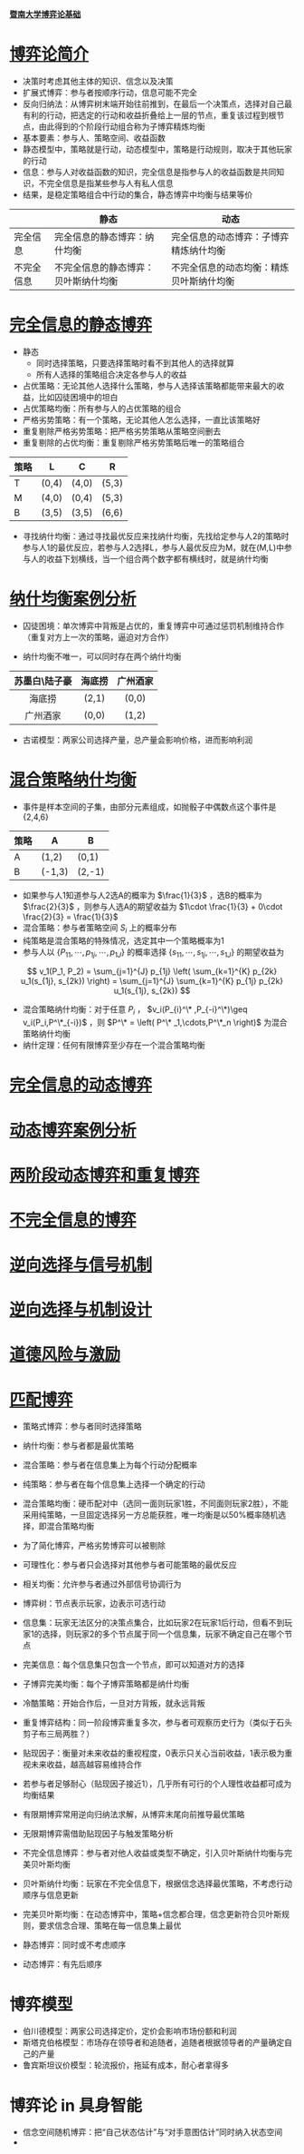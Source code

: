[**暨南大学博弈论基础**](https://github.com/binwangwork/gameTheory/tree/master)
# [博弈论简介](https://github.com/binwangwork/gameTheory/blob/master/%E5%85%88%E5%AF%BC%E8%AF%BE%20%E5%8D%9A%E5%BC%88%E8%AE%BA%E7%AE%80%E4%BB%8B.pdf)

* 决策时考虑其他主体的知识、信念以及决策
* 扩展式博弈：参与者按顺序行动，信息可能不完全
* 反向归纳法：从博弈树末端开始往前推到，在最后一个决策点，选择对自己最有利的行动，把选定的行动和收益折叠给上一层的节点，重复该过程到根节点，由此得到的个阶段行动组合称为子博弈精炼均衡
* 基本要素：参与人、策略空间、收益函数
* 静态模型中，策略就是行动，动态模型中，策略是行动规则，取决于其他玩家的行动
* 信息：参与人对收益函数的知识，完全信息是指参与人的收益函数是共同知识，不完全信息是指某些参与人有私人信息
* 结果，是稳定策略组合中行动的集合，静态博弈中均衡与结果等价

|           | 静态                             | 动态                             |
|-----------|----------------------------------|----------------------------------|
| 完全信息   | 完全信息的静态博弈：纳什均衡       | 完全信息的动态博弈：子博弈精炼纳什均衡|
| 不完全信息 | 不完全信息的静态博弈：贝叶斯纳什均衡| 不完全信息的动态均衡：精炼贝叶斯纳什均衡|

# [完全信息的静态博弈](https://github.com/binwangwork/gameTheory/blob/master/%E4%B8%80.1%20%E5%AE%8C%E5%85%A8%E4%BF%A1%E6%81%AF%E7%9A%84%E9%9D%99%E6%80%81%E5%8D%9A%E5%BC%88.pdf)

* 静态
  * 同时选择策略，只要选择策略时看不到其他人的选择就算
  * 所有人选择的策略组合决定各参与人的收益
* 占优策略：无论其他人选择什么策略，参与人选择该策略都能带来最大的收益，比如囚徒困境中的坦白
* 占优策略均衡：所有参与人的占优策略的组合
* 严格劣势策略：有一个策略，无论其他人怎么选择，一直比该策略好
* 重复剔除严格劣势策略：把严格劣势策略从策略空间删去
* 重复剔除的占优均衡：重复剔除严格劣势策略后唯一的策略组合

| 策略 | L   | C   | R   |
|--------|-----|-----|-----|
| T      | (0,4) | (4,0) | (5,3) |
| M      | (4,0) | (0,4) | (5,3) |
| B      | (3,5) | (3,5) | (6,6) |

* 寻找纳什均衡：通过寻找最优反应来找纳什均衡，先找给定参与人2的策略时参与人1的最优反应，若参与人2选择L，参与人最优反应为M，就在(M,L)中参与人的收益下划横线，当一个组合两个数字都有横线时，就是纳什均衡

# [纳什均衡案例分析](https://github.com/binwangwork/gameTheory/blob/master/%E4%B8%80.2%20%E7%BA%B3%E4%BB%80%E5%9D%87%E8%A1%A1%E6%A1%88%E4%BE%8B%E5%88%86%E6%9E%90.pdf)

* 囚徒困境：单次博弈中背叛是占优的，重复博弈中可通过惩罚机制维持合作（重复对方上一次的策略，逼迫对方合作）

* 纳什均衡不唯一，可以同时存在两个纳什均衡

| 苏墨白\陆子豪 | 海底捞 | 广州酒家 |
|:---:|:---:|:---:|
| 海底捞 | (2,1) | (0,0) |
| 广州酒家 | (0,0) | (1,2) |

* 古诺模型：两家公司选择产量，总产量会影响价格，进而影响利润

# [混合策略纳什均衡](https://github.com/binwangwork/gameTheory/blob/master/%E4%B8%80.3%20%E6%B7%B7%E5%90%88%E7%AD%96%E7%95%A5%E7%BA%B3%E4%BB%80%E5%9D%87%E8%A1%A1.pdf)

* 事件是样本空间的子集，由部分元素组成，如抛骰子中偶数点这个事件是 {2,4,6}

| 策略    | A       | B       |
|---------|---------|---------|
| A       | (1,2)   | (0,1)   |
| B       | (-1,3)  | (2,-1)  |

* 如果参与人1知道参与人2选A的概率为 $\frac{1}{3}$ ，选B的概率为 $\frac{2}{3}$ ，则参与人选A的期望收益为 $1\cdot \frac{1}{3} + 0\cdot \frac{2}{3} = \frac{1}{3}$
* 混合策略：参与者策略空间 $S_i$ 上的概率分布
* 纯策略是混合策略的特殊情况，选定其中一个策略概率为1
* 参与人以 $\{P_{11},\cdots ,p_{1j},\cdots ,p_{1J}\}$ 的概率选择 $\{s_{11},\cdots ,s_{1j},\cdots ,s_{1J}\}$ 的期望收益为

$$
v_1(P_1, P_2) = \sum_{j=1}^{J} p_{1j} \left( \sum_{k=1}^{K} p_{2k} u_1(s_{1j}, s_{2k}) \right) = \sum_{j=1}^{J} \sum_{k=1}^{K} p_{1j} p_{2k} u_1(s_{1j}, s_{2k})
$$

* 混合策略纳什均衡：对于任意 $P_i$ ， $v_i(P_{i}^\* ,P_{-i}^\*)\geq v_i(P_i,P^\*_{-i})$ ，则 $P^\* = \left( P^\* _1,\cdots,P^\*_n \right)$ 为混合策略纳什均衡
* 纳什定理：任何有限博弈至少存在一个混合策略均衡

# [完全信息的动态博弈](https://github.com/binwangwork/gameTheory/blob/master/%E4%BA%8C.1%20%E5%AE%8C%E5%85%A8%E4%BF%A1%E6%81%AF%E7%9A%84%E5%8A%A8%E6%80%81%E5%8D%9A%E5%BC%88.pdf)
# [动态博弈案例分析](https://github.com/binwangwork/gameTheory/blob/master/%E4%BA%8C.2%20%E5%8A%A8%E6%80%81%E5%8D%9A%E5%BC%88%E6%A1%88%E4%BE%8B%E5%88%86%E6%9E%90.pdf)
# [两阶段动态博弈和重复博弈](https://github.com/binwangwork/gameTheory/blob/master/%E4%BA%8C.3%20%E4%B8%A4%E9%98%B6%E6%AE%B5%E5%8A%A8%E6%80%81%E5%8D%9A%E5%BC%88%E5%92%8C%E9%87%8D%E5%A4%8D%E5%8D%9A%E5%BC%88.pdf)
# [不完全信息的博弈](https://github.com/binwangwork/gameTheory/blob/master/%E4%B8%89.1%20%E4%B8%8D%E5%AE%8C%E5%85%A8%E4%BF%A1%E6%81%AF%E7%9A%84%E5%8D%9A%E5%BC%88.pdf)
# [逆向选择与信号机制](https://github.com/binwangwork/gameTheory/blob/master/%E4%B8%89.2%20%E9%80%86%E5%90%91%E9%80%89%E6%8B%A9%E4%B8%8E%E4%BF%A1%E5%8F%B7%E6%9C%BA%E5%88%B6.pdf)
# [逆向选择与机制设计](https://github.com/binwangwork/gameTheory/blob/master/%E4%B8%89.3%20%E9%80%86%E5%90%91%E9%80%89%E6%8B%A9%E4%B8%8E%E6%9C%BA%E5%88%B6%E8%AE%BE%E8%AE%A1.pdf)
# [道德风险与激励](https://github.com/binwangwork/gameTheory/blob/master/%E4%B8%89.4%20%E9%81%93%E5%BE%B7%E9%A3%8E%E9%99%A9%E4%B8%8E%E6%BF%80%E5%8A%B1.pdf)
# [匹配博弈](https://github.com/binwangwork/gameTheory/blob/master/%E5%9B%9B%20%E5%8C%B9%E9%85%8D%E5%8D%9A%E5%BC%88.pdf)







* 策略式博弈：参与者同时选择策略
* 纳什均衡：参与者都是最优策略
* 混合策略：参与者在信息集上为每个行动分配概率
* 纯策略：参与者在每个信息集上选择一个确定的行动
* 混合策略均衡：硬币配对中（选同一面则玩家1胜，不同面则玩家2胜），不能采用纯策略，一旦固定选择另一方总能获胜，唯一均衡是以50%概率随机选择，即混合策略均衡


* 为了简化博弈，严格劣势博弈可以被剔除
* 可理性化：参与者只会选择对其他参与者可能策略的最优反应
* 相关均衡：允许参与者通过外部信号协调行为

* 博弈树：节点表示玩家，边表示可选行动
* 信息集：玩家无法区分的决策点集合，比如玩家2在玩家1后行动，但看不到玩家1的选择，则玩家2的多个节点属于同一个信息集，玩家不确定自己在哪个节点
* 完美信息：每个信息集只包含一个节点，即可以知道对方的选择
* 子博弈完美均衡：每个子博弈策略都是纳什均衡
* 冷酷策略：开始合作后，一旦对方背叛，就永远背叛
* 重复博弈结构：同一阶段博弈重复多次，参与者可观察历史行为（类似于石头剪子布三局两胜？）
* 贴现因子：衡量对未来收益的重视程度，0表示只关心当前收益，1表示极为重视未来收益，越高越容易维持合作
* 若参与者足够耐心（贴现因子接近1），几乎所有可行的个人理性收益都可成为均衡结果

* 有限期博弈常用逆向归纳法求解，从博弈末尾向前推导最优策略
* 无限期博弈需借助贴现因子与触发策略分析

* 不完全信息博弈：参与者对他人收益或类型不确定，引入贝叶斯纳什均衡与完美贝叶斯均衡
* 贝叶斯纳什均衡：玩家在不完全信息下，根据信念选择最优策略，不考虑行动顺序与信息更新
* 完美贝叶斯均衡：在动态博弈中，策略+信念都合理，信念更新符合贝叶斯规则，要求信念合理、策略在每一信息集上最优
* 静态博弈：同时或不考虑顺序
* 动态博弈：有先后顺序

# 博弈模型

* 伯川德模型：两家公司选择定价，定价会影响市场份额和利润
* 斯塔克伯格模型：市场存在领导者和追随者，追随者根据领导者的产量确定自己的产量
* 鲁宾斯坦议价模型：轮流报价，拖延有成本，耐心者拿得多

# 博弈论 in 具身智能
* 信念空间随机博弈：把“自己状态估计”与“对手意图估计”同时纳入状态空间
* 

